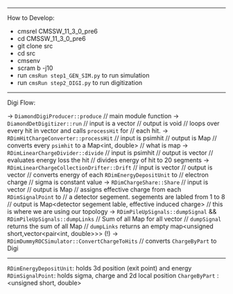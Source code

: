 ----
How to Develop:

- cmsrel CMSSW_11_3_0_pre6
- cd CMSSW_11_3_0_pre6
- git clone <git url> src
- cd src
- cmsenv
- scram b -j10
- run `cmsRun step1_GEN_SIM.py` to run simulation
- run `cmsRun step2_DIGI.py` to run digitization

----
Digi Flow:

-> `DiamondDigiProducer::produce`
    // main module function
    -> `DiamondDetDigitizer::run`
        // input is a vector<psimhit>
        // output is void
        // loops over every hit in vector<psimhit> and calls `processHit` for
        //  each hit.
        -> `RDimHitChargeConverter::processHit`
            // input is psimhit
            // output is Map<ChargeByPart>
            // converts every `psimhit` to a Map<int, double>
            // what is map<?, ?>
            -> `RDimLinearChargeDivider::divide`
                // input is psimhit
                // output is vector<RDimEnergyDepositUnit>
                // evaluates energy loss the hit
                // divides energy of hit to 20 segments
            -> `RDimLinearChargeCollectionDrifter::Drift`
                // input is vector<RDimEnergyDepositUnit>
                // output is vector<RDimSignalPoint>
                // converts energy of each `RDimEnergyDepositUnit` to
                //  electron charge
                // sigma is constant value
            -> `RDimChargeShare::Share`
                // input is vector<RDimSignalPoint>
                // output is Map<ChargeByPart>
                // assigns effective charge from each `RDimSignalPoint` to
                //  a detector segement. segements are labled from 1 to 8
                // output is Map<detector segement lable, effective induced charge>
                // this is where we are using our topology
        -> `RDimPileUpSignals::dumpSignal` && `RDimPileUpSignals::dumpLinks`
            // Sum of all Map<ChargeByPart> for all vector<psimhit>
            // `dumpSignal` returns the sum of all Map<ChargeByPart>
            // `dumpLinks` returns an empty map<unsigned short,vector<pair<int, double>>> (!)
    -> `RDimDummyROCSimulator::ConvertChargeToHits`
        // converts `ChargeByPart` to Digi

---
`RDimEnergyDepositUnit`: holds 3d position (exit point) and energy
`RDimSignalPoint`: holds sigma, charge and 2d local position
`ChargeByPart` : <unsigned short, double>

